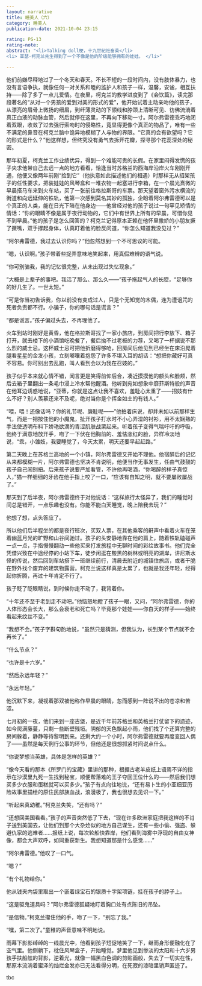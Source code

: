 ```yaml
---
layout: narrative
title: 睡美人（六）
category: 睡美人
publication-date: 2021-10-04 23:15

rating: PG-13
rating-note:
abstract: "<li>Talking doll梗，十九世紀社畜英</li>
<li> 亚瑟·柯克兰先生得到了一个不像是他的阶级能够拥有的娃娃。 </li>"

---
```


他们前嫌尽释地过了一个冬天和春天。不长不短的一段时间内，没有肢体暴力，也没有言语争执，就像任何一对关系和睦的监护人和孩子一样，温馨，安谧，相互扶持——除了多了一点儿爱情。在夜里，柯克兰的教学进度到了《会饮篇》，读完那段著名的“从对一个男孩的爱到对美的形式的爱”，他开始试着主动亲吻他的孩子，从漂亮的眉骨上微扬的细眉，到纤薄灵动的下颌线和脖颈上清晰可见、彷佛流淌着真正血液的动脉血管，然后就停在这里，不再向下移动一寸。阿尔弗雷德乖巧地闭着双眼，收敛了过去强行索吻时的侵略性，竟显得更像个真正的物品了，唯有一些不满足的鼻音在柯克兰脑中诡异地模糊了人与物的界限。“它真的会有欲望吗？它的形式是什么？”他这样想，但终究没有勇气去拆开花瓣，探寻那个花蕊深处的秘密。

那年初夏，柯克兰工作业绩优异，得到一个难能可贵的长假。在家里闷得发慌的孩子央求他带自己去远一点的地方看看，恰逢当时苏格兰的西海岸沿岸火车刚刚开通，他便又像两年前刚“捡到它”（他执意如此描述他们的相遇）时那样无从招架孩子的任性要求，把装娃娃的风琴盒和一堆衣物一起塞进行李箱，在一个晨光熹微的早晨搭马车来到火车站，买了一张前往格拉斯哥的车票。那天望着窗外污水横流的街道和向远延伸的铁轨，他第一次感到莫名其妙的孤独，企盼着阿尔弗雷德可以是个真正的人类，能在日光下陪在他身边——他曾经对他的孩子说过一句罕见矫情的情话：“你的眼睛不像是属于夜行动物的，它们中有世界上所有的早晨，可惜你见不到早晨。”他的孩子是怎么回答的？柯克兰记得原本正赖在他怀里撒娇的小朋友撅了撅嘴，双手撑起身体，认真盯着他的脸反问道，“你怎么知道我没见过？”

“阿尔弗雷德，我过去认识你吗？”他忽然想到一个不可思议的可能。

“嗯，认识啊。”孩子带着些捉弄意味地笑起来，用真假难辨的语气说。

“你可别骗我，我的记忆很完整，从未出现过失忆现象。”

“大概是上辈子的事吧。我活了那么、那么久——”孩子拖起气人的长腔，“足够你的好几生了。一世太短。”

“可是你当初告诉我，你以前没有变成过人，只是个无知觉的木偶，连为遭诅咒的死者负责都不行。小骗子，你的哪句话是谎言？”

“都是谎言。”孩子偏过头去，不再理他了。

火车到站时刚好是黄昏，他在格拉斯哥找了一家小旅店，到房间把行李放下、箱子打开，就去楼下的小酒馆吃晚餐了，餐后拗不过老板的力荐，又喝了一杯据说不那么烈的威士忌。这杯威士忌可把他折磨得够呛，回房间后他见到已经坐在床沿晃着腿看星星的金发小孩，立刻嘟囔着抱怨了许多不堪入耳的胡话：“想把你藏好可真不容易。你可别出去乱跑，叫人看到会以为我在召妓的。”

孩子似乎本来就心情不错，闻言更是笑得前仰后合，凑近摸摸他的额头和脸颊，然后去箱子里翻出一条毛巾浸上冷水帮他醒酒。他听到宛如想象中靡菲斯特般的声音在他耳边诱惑地说，“亚蒂，你就是这点让我不喜欢，羞耻心太重了——招妓有什么不好？别人羡慕还来不及呢，绝对当你是个挥金如土的有钱人。”

“喂，喂！还像话吗？你的礼节呢、廉耻呢——”他拍着床说，却并未如以前那样生气，而是一把按住他的小魔鬼，扯开孩子打水时不小心弄湿的衬衫，用不太娴熟的手法使透明布料下娇艳欲滴的青涩肌肤战栗起来。听着孩子变得气喘吁吁的呼吸，他终于满意地放开手，吻了一下伏在他胸前的、羞怯涨红的脸，异样冷淡地说，“乖，小雏妓，我要睡觉了，今天太累，明天还要早起赶路。”

第二天晚上在苏格兰高地的一个小镇，阿尔弗雷德又开始不理他。他宿醉后的记忆从来都模糊一片，阿尔弗雷德也坚决不肯说明，他便当作无事发生，任由气鼓鼓的孩子自己闹别扭。后来孩子说要严加看管，不许他再喝酒，“你喝醉的样子真惊人，”猫一样细细的牙齿在他手指上咬了一口，“应该有自知之明，就不要屡败屡战了。”

那天到了后半夜，阿尔弗雷德终于对他说话：“这样旅行太怪异了，我们的睡觉时间总是错开，一点乐趣也没有。你能不能白天睡觉，晚上陪我去玩？”

他想了想，点头答应了。

所以他们后半程坐的都是夜行班次，买双人票，在其他乘客的鼾声中看着火车在笼着幽蓝月光的旷野和山谷间驰过。孩子的头安静地靠在他的肩上，随着铁轨磕碰声一点一点，手指慢慢翻动一些他买来打发旅程中无聊时间的彩绘故事书。他们完全凭借兴致在中途经停的小站下车，徒步闲逛在黢黑的树林或明亮的湖岸，讲尼斯水怪的传说，然后回到车站搭下一班继续前行，清晨去附近的城镇住旅店，或者干脆在野外找个废弃的建筑物露营。柯克兰说这样真是太累了，也就是我还年轻，经得起你折腾，再过十年肯定不行了。

孩子眨了眨眼睛说，到时候你走不动了，我背着你。

“十年还不至于老到走不动吧。”他恼怒地瞪了孩子一眼，又问，“阿尔弗雷德，你的人体形态会长大，那么会衰老和死亡吗？毕竟那个娃娃——你白天的样子——始终看起来纹丝不变。”

“我想不会。”孩子字斟句酌地说，“虽然只是猜测，但我认为，长到某个节点就不会再长了。”

“什么节点？”

“也许是十六岁。”

“然后永远年轻？”

“永远年轻。”

他沉默下来，凝视着那双被他称作早晨的眼睛，忽而感到一阵说不出的苍凉和苦涩。

七月初的一夜，他们来到一座古堡，是近千年前苏格兰和英格兰打仗留下的遗迹，如今爬满藤蔓，只剩一些断壁残垣。阴郁的天色飘起小雨，他们找了个还算完整的房间躲着，静静等待黎明到来。还剩大约一个小时，阿尔弗雷德就要再度变回人偶了——虽然是每天例行公事的环节，但他还是很想抓紧时间说点什么。

“你说梦想当英雄，具体是怎样的英雄？”

“像今天看的那本《所罗门的宝藏》里讲的那种，根据古老羊皮纸上语焉不详的指示在沙漠里九死一生找到秘宝，顺便帮落难的王子夺回王位什么的——然后我们想买多少衣服和蛋糕就可以买多少。”孩子有点向往地说，“还有易卜生的小亚细亚历险故事里描绘的原住民部族血战，浪漫极了，我也很想去见识一下。”

“听起来真幼稚。”柯克兰失笑，“还有吗？”

“还想回美国看看。”孩子的声音突然低了下去，“现在许多欧洲家庭把我这样的不肖子送到美国去，让他们到那个大杂烩似的地方自己谋生，还有一些小偷、强盗、躲避仇家的逃难者……报纸上说，每次轮船快靠岸，他们看到海雾中浮现的自由女神像，都会大声欢呼，如同重获新生。我想知道那是什么感觉……”

“阿尔弗雷德。”他叹了一口气。

“嗯？”

“有个礼物给你。”

他从钱夹内袋里取出一个嵌着绿宝石的银质十字架项链，挂在孩子的脖子上。

“这是驱鬼道具吗？”阿尔弗雷德狐疑地盯着胸口处有点陈旧的吊坠。

“是信物。”柯克兰攥住他的手，吻了一下，“别忘了我。”

“嘿，第二次了。”童稚的声音意味不明地说。

雨幕下影影绰绰的一线晨光中，他看到孩子短促地笑了一下，继而身形便融化在了空气里。他侧躺下，枕住风琴盒子，开始睡觉。梦里他见到惨淡的太阳和十六岁男孩手扶船舷的背影，逆着光，就像一幅黑白色调的剪贴画般，失去了一切实在性，那原本流淌着蜜泽的灿烂金发亦已无法看得分明，在死寂的漆暗里销声匿迹了。

tbc
